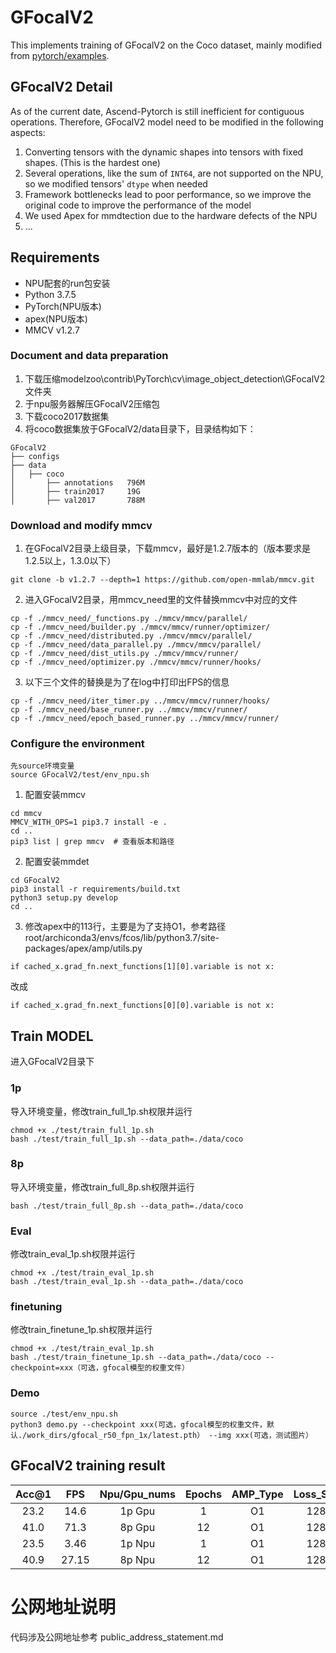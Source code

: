 # GFocalV2

This implements training of GFocalV2 on the Coco dataset, mainly modified from [pytorch/examples](https://github.com/open-mmlab/mmdetection).

## GFocalV2 Detail

As of the current date, Ascend-Pytorch is still inefficient for contiguous operations.
Therefore, GFocalV2 model need to be modified in the following aspects:

1. Converting tensors with the dynamic shapes into tensors with fixed shapes. (This is the hardest one)
2. Several operations, like the sum of `INT64`, are not supported on the NPU, so we modified tensors' `dtype` when needed
3. Framework bottlenecks lead to poor performance, so we improve the original code to improve the performance of the model
4. We used Apex for mmdtection due to the hardware defects of the NPU
5. ...


## Requirements

- NPU配套的run包安装
- Python 3.7.5
- PyTorch(NPU版本)
- apex(NPU版本)
- MMCV v1.2.7
### Document and data preparation
1. 下载压缩modelzoo\contrib\PyTorch\cv\image_object_detection\GFocalV2 文件夹
2. 于npu服务器解压GFocalV2压缩包
3. 下载coco2017数据集
4. 将coco数据集放于GFocalV2/data目录下，目录结构如下：
```
GFocalV2
├── configs
├── data
│   ├── coco
│       ├── annotations   796M
│       ├── train2017     19G
│       ├── val2017       788M
```
### Download and modify mmcv

1. 在GFocalV2目录上级目录，下载mmcv，最好是1.2.7版本的（版本要求是1.2.5以上，1.3.0以下）
```
git clone -b v1.2.7 --depth=1 https://github.com/open-mmlab/mmcv.git
```
2. 进入GFocalV2目录，用mmcv_need里的文件替换mmcv中对应的文件
```
cp -f ./mmcv_need/_functions.py ./mmcv/mmcv/parallel/
cp -f ./mmcv_need/builder.py ./mmcv/mmcv/runner/optimizer/
cp -f ./mmcv_need/distributed.py ./mmcv/mmcv/parallel/
cp -f ./mmcv_need/data_parallel.py ./mmcv/mmcv/parallel/
cp -f ./mmcv_need/dist_utils.py ./mmcv/mmcv/runner/
cp -f ./mmcv_need/optimizer.py ./mmcv/mmcv/runner/hooks/
```
3. 以下三个文件的替换是为了在log中打印出FPS的信息
```
cp -f ./mmcv_need/iter_timer.py ../mmcv/mmcv/runner/hooks/
cp -f ./mmcv_need/base_runner.py ../mmcv/mmcv/runner/
cp -f ./mmcv_need/epoch_based_runner.py ../mmcv/mmcv/runner/
```
### Configure the environment
```
先source环境变量
source GFocalV2/test/env_npu.sh  
```
1. 配置安装mmcv
```
cd mmcv
MMCV_WITH_OPS=1 pip3.7 install -e .
cd ..
pip3 list | grep mmcv  # 查看版本和路径
``` 
2. 配置安装mmdet
```
cd GFocalV2
pip3 install -r requirements/build.txt
python3 setup.py develop
cd ..
```
3. 修改apex中的113行，主要是为了支持O1，参考路径root/archiconda3/envs/fcos/lib/python3.7/site-packages/apex/amp/utils.py
```
if cached_x.grad_fn.next_functions[1][0].variable is not x:
```
改成
```
if cached_x.grad_fn.next_functions[0][0].variable is not x:
```
## Train MODEL
进入GFocalV2目录下
### 1p
导入环境变量，修改train_full_1p.sh权限并运行
```
chmod +x ./test/train_full_1p.sh
bash ./test/train_full_1p.sh --data_path=./data/coco
```

### 8p
导入环境变量，修改train_full_8p.sh权限并运行
```chmod +x ./test/train_full_8p.sh
bash ./test/train_full_8p.sh --data_path=./data/coco
```

### Eval
修改train_eval_1p.sh权限并运行
```
chmod +x ./test/train_eval_1p.sh
bash ./test/train_eval_1p.sh --data_path=./data/coco
```
### finetuning
修改train_finetune_1p.sh权限并运行
```
chmod +x ./test/train_eval_1p.sh
bash ./test/train_finetune_1p.sh --data_path=./data/coco --checkpoint=xxx（可选，gfocal模型的权重文件）
```
### Demo

```
source ./test/env_npu.sh
python3 demo.py --checkpoint xxx(可选，gfocal模型的权重文件，默认./work_dirs/gfocal_r50_fpn_1x/latest.pth） --img xxx(可选，测试图片）
```
## GFocalV2 training result 

| Acc@1    | FPS       | Npu/Gpu_nums | Epochs   | AMP_Type | Loss_Scale |
| :------: | :------:  | :------:     | :------: | :------: | :------:   |
| 23.2     | 14.6      | 1p Gpu       | 1        | O1       | 128.0    |
| 41.0     | 71.3     | 8p Gpu       | 12       | O1       | 128.0    |
| 23.5     | 3.46       | 1p Npu       | 1        | O1       | 128.0       |
| 40.9     | 27.15      | 8p Npu       | 12       | O1       | 128.0       |

# 公网地址说明

代码涉及公网地址参考 public_address_statement.md